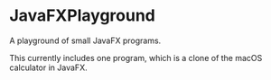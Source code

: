 # JavaFXPlayground

A playground of small JavaFX programs.

This currently includes one program, which is a clone of the macOS calculator in JavaFX. 